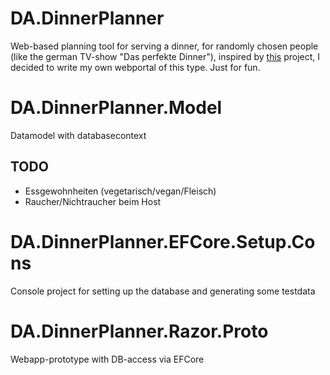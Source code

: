 # DA.DinnerPlanner
Web-based planning tool for serving a dinner, for randomly chosen people (like the german TV-show "Das perfekte Dinner"), inspired by [this](https://www.giessenkocht.de/) project, I decided to write my own
webportal of this type. Just for fun.

# DA.DinnerPlanner.Model
Datamodel with databasecontext
## TODO
- Essgewohnheiten (vegetarisch/vegan/Fleisch)
- Raucher/Nichtraucher beim Host

# DA.DinnerPlanner.EFCore.Setup.Cons
Console project for setting up the database and generating some testdata

# DA.DinnerPlanner.Razor.Proto
Webapp-prototype with DB-access via EFCore
